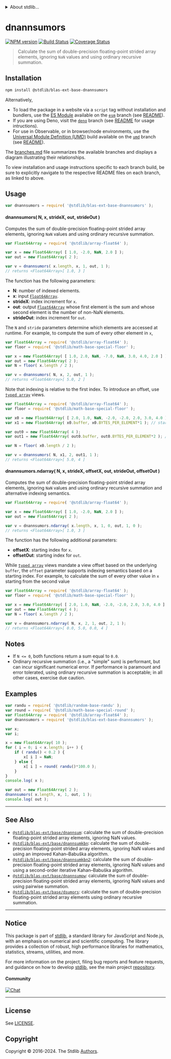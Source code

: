 <!--

@license Apache-2.0

Copyright (c) 2020 The Stdlib Authors.

Licensed under the Apache License, Version 2.0 (the "License");
you may not use this file except in compliance with the License.
You may obtain a copy of the License at

   http://www.apache.org/licenses/LICENSE-2.0

Unless required by applicable law or agreed to in writing, software
distributed under the License is distributed on an "AS IS" BASIS,
WITHOUT WARRANTIES OR CONDITIONS OF ANY KIND, either express or implied.
See the License for the specific language governing permissions and
limitations under the License.

-->


<details>
  <summary>
    About stdlib...
  </summary>
  <p>We believe in a future in which the web is a preferred environment for numerical computation. To help realize this future, we've built stdlib. stdlib is a standard library, with an emphasis on numerical and scientific computation, written in JavaScript (and C) for execution in browsers and in Node.js.</p>
  <p>The library is fully decomposable, being architected in such a way that you can swap out and mix and match APIs and functionality to cater to your exact preferences and use cases.</p>
  <p>When you use stdlib, you can be absolutely certain that you are using the most thorough, rigorous, well-written, studied, documented, tested, measured, and high-quality code out there.</p>
  <p>To join us in bringing numerical computing to the web, get started by checking us out on <a href="https://github.com/stdlib-js/stdlib">GitHub</a>, and please consider <a href="https://opencollective.com/stdlib">financially supporting stdlib</a>. We greatly appreciate your continued support!</p>
</details>

# dnannsumors

[![NPM version][npm-image]][npm-url] [![Build Status][test-image]][test-url] [![Coverage Status][coverage-image]][coverage-url] <!-- [![dependencies][dependencies-image]][dependencies-url] -->

> Calculate the sum of double-precision floating-point strided array elements, ignoring `NaN` values and using ordinary recursive summation.

<section class="intro">

</section>

<!-- /.intro -->

<section class="installation">

## Installation

```bash
npm install @stdlib/blas-ext-base-dnannsumors
```

Alternatively,

-   To load the package in a website via a `script` tag without installation and bundlers, use the [ES Module][es-module] available on the [`esm`][esm-url] branch (see [README][esm-readme]).
-   If you are using Deno, visit the [`deno`][deno-url] branch (see [README][deno-readme] for usage intructions).
-   For use in Observable, or in browser/node environments, use the [Universal Module Definition (UMD)][umd] build available on the [`umd`][umd-url] branch (see [README][umd-readme]).

The [branches.md][branches-url] file summarizes the available branches and displays a diagram illustrating their relationships.

To view installation and usage instructions specific to each branch build, be sure to explicitly navigate to the respective README files on each branch, as linked to above.

</section>

<section class="usage">

## Usage

```javascript
var dnannsumors = require( '@stdlib/blas-ext-base-dnannsumors' );
```

#### dnannsumors( N, x, strideX, out, strideOut )

Computes the sum of double-precision floating-point strided array elements, ignoring `NaN` values and using ordinary recursive summation.

```javascript
var Float64Array = require( '@stdlib/array-float64' );

var x = new Float64Array( [ 1.0, -2.0, NaN, 2.0 ] );
var out = new Float64Array( 2 );

var v = dnannsumors( x.length, x, 1, out, 1 );
// returns <Float64Array>[ 1.0, 3 ]
```

The function has the following parameters:

-   **N**: number of indexed elements.
-   **x**: input [`Float64Array`][@stdlib/array/float64].
-   **strideX**: index increment for `x`.
-   **out**: output [`Float64Array`][@stdlib/array/float64] whose first element is the sum and whose second element is the number of non-NaN elements.
-   **strideOut**: index increment for `out`.

The `N` and `stride` parameters determine which elements are accessed at runtime. For example, to compute the sum of every other element in `x`,

```javascript
var Float64Array = require( '@stdlib/array-float64' );
var floor = require( '@stdlib/math-base-special-floor' );

var x = new Float64Array( [ 1.0, 2.0, NaN, -7.0, NaN, 3.0, 4.0, 2.0 ] );
var out = new Float64Array( 2 );
var N = floor( x.length / 2 );

var v = dnannsumors( N, x, 2, out, 1 );
// returns <Float64Array>[ 5.0, 2 ]
```

Note that indexing is relative to the first index. To introduce an offset, use [`typed array`][mdn-typed-array] views.

<!-- eslint-disable stdlib/capitalized-comments -->

```javascript
var Float64Array = require( '@stdlib/array-float64' );
var floor = require( '@stdlib/math-base-special-floor' );

var x0 = new Float64Array( [ 2.0, 1.0, NaN, -2.0, -2.0, 2.0, 3.0, 4.0 ] );
var x1 = new Float64Array( x0.buffer, x0.BYTES_PER_ELEMENT*1 ); // start at 2nd element

var out0 = new Float64Array( 4 );
var out1 = new Float64Array( out0.buffer, out0.BYTES_PER_ELEMENT*2 ); // start at 3rd element

var N = floor( x0.length / 2 );

var v = dnannsumors( N, x1, 2, out1, 1 );
// returns <Float64Array>[ 5.0, 4 ]
```

#### dnannsumors.ndarray( N, x, strideX, offsetX, out, strideOut, offsetOut )

Computes the sum of double-precision floating-point strided array elements, ignoring `NaN` values and using ordinary recursive summation and alternative indexing semantics.

```javascript
var Float64Array = require( '@stdlib/array-float64' );

var x = new Float64Array( [ 1.0, -2.0, NaN, 2.0 ] );
var out = new Float64Array( 2 );

var v = dnannsumors.ndarray( x.length, x, 1, 0, out, 1, 0 );
// returns <Float64Array>[ 1.0, 3 ]
```

The function has the following additional parameters:

-   **offsetX**: starting index for `x`.
-   **offsetOut**: starting index for `out`.

While [`typed array`][mdn-typed-array] views mandate a view offset based on the underlying `buffer`, the `offset` parameter supports indexing semantics based on a starting index. For example, to calculate the sum of every other value in `x` starting from the second value

```javascript
var Float64Array = require( '@stdlib/array-float64' );
var floor = require( '@stdlib/math-base-special-floor' );

var x = new Float64Array( [ 2.0, 1.0, NaN, -2.0, -2.0, 2.0, 3.0, 4.0 ] );
var out = new Float64Array( 4 );
var N = floor( x.length / 2 );

var v = dnannsumors.ndarray( N, x, 2, 1, out, 2, 1 );
// returns <Float64Array>[ 0.0, 5.0, 0.0, 4 ]
```

</section>

<!-- /.usage -->

<section class="notes">

## Notes

-   If `N <= 0`, both functions return a sum equal to `0.0`.
-   Ordinary recursive summation (i.e., a "simple" sum) is performant, but can incur significant numerical error. If performance is paramount and error tolerated, using ordinary recursive summation is acceptable; in all other cases, exercise due caution.

</section>

<!-- /.notes -->

<section class="examples">

## Examples

<!-- eslint no-undef: "error" -->

```javascript
var randu = require( '@stdlib/random-base-randu' );
var round = require( '@stdlib/math-base-special-round' );
var Float64Array = require( '@stdlib/array-float64' );
var dnannsumors = require( '@stdlib/blas-ext-base-dnannsumors' );

var x;
var i;

x = new Float64Array( 10 );
for ( i = 0; i < x.length; i++ ) {
    if ( randu() < 0.2 ) {
        x[ i ] = NaN;
    } else {
        x[ i ] = round( randu()*100.0 );
    }
}
console.log( x );

var out = new Float64Array( 2 );
dnannsumors( x.length, x, 1, out, 1 );
console.log( out );
```

</section>

<!-- /.examples -->

<!-- Section for related `stdlib` packages. Do not manually edit this section, as it is automatically populated. -->

<section class="related">

* * *

## See Also

-   <span class="package-name">[`@stdlib/blas-ext/base/dnannsum`][@stdlib/blas/ext/base/dnannsum]</span><span class="delimiter">: </span><span class="description">calculate the sum of double-precision floating-point strided array elements, ignoring NaN values.</span>
-   <span class="package-name">[`@stdlib/blas-ext/base/dnannsumkbn`][@stdlib/blas/ext/base/dnannsumkbn]</span><span class="delimiter">: </span><span class="description">calculate the sum of double-precision floating-point strided array elements, ignoring NaN values and using an improved Kahan–Babuška algorithm.</span>
-   <span class="package-name">[`@stdlib/blas-ext/base/dnannsumkbn2`][@stdlib/blas/ext/base/dnannsumkbn2]</span><span class="delimiter">: </span><span class="description">calculate the sum of double-precision floating-point strided array elements, ignoring NaN values and using a second-order iterative Kahan–Babuška algorithm.</span>
-   <span class="package-name">[`@stdlib/blas-ext/base/dnannsumpw`][@stdlib/blas/ext/base/dnannsumpw]</span><span class="delimiter">: </span><span class="description">calculate the sum of double-precision floating-point strided array elements, ignoring NaN values and using pairwise summation.</span>
-   <span class="package-name">[`@stdlib/blas-ext/base/dsumors`][@stdlib/blas/ext/base/dsumors]</span><span class="delimiter">: </span><span class="description">calculate the sum of double-precision floating-point strided array elements using ordinary recursive summation.</span>

</section>

<!-- /.related -->

<!-- Section for all links. Make sure to keep an empty line after the `section` element and another before the `/section` close. -->


<section class="main-repo" >

* * *

## Notice

This package is part of [stdlib][stdlib], a standard library for JavaScript and Node.js, with an emphasis on numerical and scientific computing. The library provides a collection of robust, high performance libraries for mathematics, statistics, streams, utilities, and more.

For more information on the project, filing bug reports and feature requests, and guidance on how to develop [stdlib][stdlib], see the main project [repository][stdlib].

#### Community

[![Chat][chat-image]][chat-url]

---

## License

See [LICENSE][stdlib-license].


## Copyright

Copyright &copy; 2016-2024. The Stdlib [Authors][stdlib-authors].

</section>

<!-- /.stdlib -->

<!-- Section for all links. Make sure to keep an empty line after the `section` element and another before the `/section` close. -->

<section class="links">

[npm-image]: http://img.shields.io/npm/v/@stdlib/blas-ext-base-dnannsumors.svg
[npm-url]: https://npmjs.org/package/@stdlib/blas-ext-base-dnannsumors

[test-image]: https://github.com/stdlib-js/blas-ext-base-dnannsumors/actions/workflows/test.yml/badge.svg?branch=v0.2.1
[test-url]: https://github.com/stdlib-js/blas-ext-base-dnannsumors/actions/workflows/test.yml?query=branch:v0.2.1

[coverage-image]: https://img.shields.io/codecov/c/github/stdlib-js/blas-ext-base-dnannsumors/main.svg
[coverage-url]: https://codecov.io/github/stdlib-js/blas-ext-base-dnannsumors?branch=main

<!--

[dependencies-image]: https://img.shields.io/david/stdlib-js/blas-ext-base-dnannsumors.svg
[dependencies-url]: https://david-dm.org/stdlib-js/blas-ext-base-dnannsumors/main

-->

[chat-image]: https://img.shields.io/gitter/room/stdlib-js/stdlib.svg
[chat-url]: https://app.gitter.im/#/room/#stdlib-js_stdlib:gitter.im

[stdlib]: https://github.com/stdlib-js/stdlib

[stdlib-authors]: https://github.com/stdlib-js/stdlib/graphs/contributors

[umd]: https://github.com/umdjs/umd
[es-module]: https://developer.mozilla.org/en-US/docs/Web/JavaScript/Guide/Modules

[deno-url]: https://github.com/stdlib-js/blas-ext-base-dnannsumors/tree/deno
[deno-readme]: https://github.com/stdlib-js/blas-ext-base-dnannsumors/blob/deno/README.md
[umd-url]: https://github.com/stdlib-js/blas-ext-base-dnannsumors/tree/umd
[umd-readme]: https://github.com/stdlib-js/blas-ext-base-dnannsumors/blob/umd/README.md
[esm-url]: https://github.com/stdlib-js/blas-ext-base-dnannsumors/tree/esm
[esm-readme]: https://github.com/stdlib-js/blas-ext-base-dnannsumors/blob/esm/README.md
[branches-url]: https://github.com/stdlib-js/blas-ext-base-dnannsumors/blob/main/branches.md

[stdlib-license]: https://raw.githubusercontent.com/stdlib-js/blas-ext-base-dnannsumors/main/LICENSE

[@stdlib/array/float64]: https://github.com/stdlib-js/array-float64

[mdn-typed-array]: https://developer.mozilla.org/en-US/docs/Web/JavaScript/Reference/Global_Objects/TypedArray

<!-- <related-links> -->

[@stdlib/blas/ext/base/dnannsum]: https://github.com/stdlib-js/blas-ext-base-dnannsum

[@stdlib/blas/ext/base/dnannsumkbn]: https://github.com/stdlib-js/blas-ext-base-dnannsumkbn

[@stdlib/blas/ext/base/dnannsumkbn2]: https://github.com/stdlib-js/blas-ext-base-dnannsumkbn2

[@stdlib/blas/ext/base/dnannsumpw]: https://github.com/stdlib-js/blas-ext-base-dnannsumpw

[@stdlib/blas/ext/base/dsumors]: https://github.com/stdlib-js/blas-ext-base-dsumors

<!-- </related-links> -->

</section>

<!-- /.links -->
